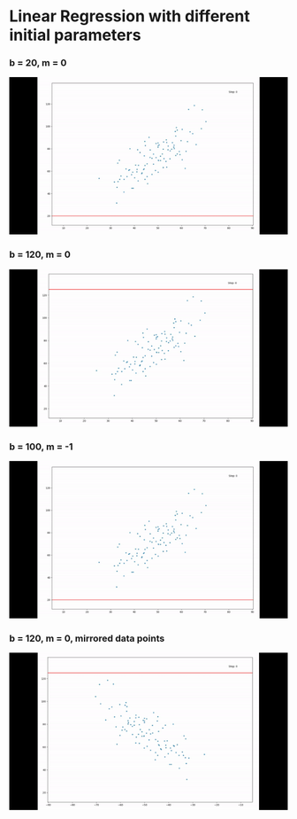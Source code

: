 # Linear Regression with different initial parameters

### b = 20, m = 0
![](Demos/20_0.gif)

### b = 120, m = 0
![](Demos/120_0.gif)

### b = 100, m = -1
![](Demos/20_0.gif)

### b = 120, m = 0, mirrored data points
![](Demos/120_0_mirror.gif)
